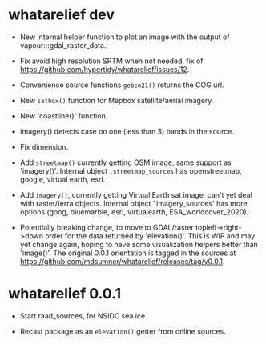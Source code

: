 # whatarelief dev

* New internal helper function to plot an image with the output of vapour:::gdal_raster_data. 

* Fix avoid high resolution SRTM when not needed, fix of https://github.com/hypertidy/whatarelief/issues/12. 

* Convenience source functions `gebco21()` returns the COG url. 

* New `satbox()` function for Mapbox satellite/aerial imagery. 

* New 'coastline()' function. 

* imagery() detects case on one (less than 3) bands in the source. 

* Fix dimension. 

* Add `streetmap()` currently getting OSM image, same support as 'imagery()'.  Internal object `.streetmap_sources` has
openstreetmap, google, virtual earth, esri. 

* Add `imagery()`, currently getting Virtual Earth sat image, can't yet deal with raster/terra objects. Internal object '.imagery_sources' has more options (goog, bluemarble, esri, virtualearth, ESA_worldcover_2020). 

* Potentially breaking change, to move to GDAL/raster topleft->right->down order for the data returned
by 'elevation()'. This is WIP and may yet change again, hoping to have some visualization helpers better than
'image()'. The original 0.0.1 orientation is tagged in the sources at https://github.com/mdsumner/whatarelief/releases/tag/v0.0.1. 


# whatarelief 0.0.1

* Start raad_sources, for NSIDC sea ice. 

* Recast package as an `elevation()` getter from online sources. 
